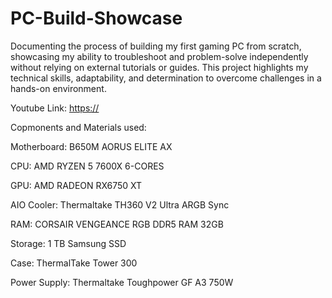 # PC-Build-Showcase
Documenting the process of building my first gaming PC from scratch, showcasing my ability to troubleshoot and problem-solve independently without relying on external tutorials or guides. This project highlights my technical skills, adaptability, and determination to overcome challenges in a hands-on environment.

Youtube Link: [https://](https://www.youtube.com/watch?v=nKRXs_vE760)

Copmonents and Materials used:

Motherboard: B650M AORUS ELITE AX 

CPU: AMD RYZEN 5 7600X 6-CORES

GPU: AMD RADEON RX6750 XT

AIO Cooler: Thermaltake TH360 V2 Ultra ARGB Sync

RAM: CORSAIR VENGEANCE RGB DDR5 RAM 32GB

Storage: 1 TB Samsung SSD

Case: ThermalTake Tower 300 

Power Supply: Thermaltake Toughpower GF A3 750W

